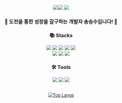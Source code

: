 <p align="center"><a href="https://iseungsoo07.notion.site/iss07-s-Devlog-3062975f59b44f1783cab3de1052e4da?pvs=4" target="_blank"><img src="https://img.shields.io/badge/devlog-000000?style=for-the-badge&logo=notion&logoColor=white"/></a><a href="https://iseungsoo07.tistory.com" target="_blank"><img src="https://img.shields.io/badge/devlog-f05650?style=for-the-badge&logo=tistory&logoColor=white"/></a>
<img src="https://img.shields.io/badge/mail ＞ iseungsoo07@gmail.com-ffffff?style=for-the-badge&logo=gmail&logoColor=ea4335"/></p>

<h3 align="center">👋 도전을 통한 성장을 갈구하는 개발자 송승수입니다! 🌱</h3>

<h3 align="center">📚 Stacks </h3>
<div align="center"><img src="https://img.shields.io/badge/HTML-e34f26?style=for-the-badge&logo=html5&logoColor=white"/>  <img src="https://img.shields.io/badge/CSS-1572b6?style=for-the-badge&logo=css3&logoColor=white"/>  <img src="https://img.shields.io/badge/JavaScript-f7df1e?style=for-the-badge&logo=javascript&logoColor=black"/>  <img src="https://img.shields.io/badge/Java-007396?style=for-the-badge&logo=java&logoColor=white"/>  
 <img src="https://img.shields.io/badge/Spring-6db33f?style=for-the-badge&logo=spring&logoColor=white"/> <br> 
<img src="https://img.shields.io/badge/Spring Boot-6db33f?style=for-the-badge&logo=spring boot&logoColor=white"/>   <img src="https://img.shields.io/badge/mysql-4479a1?style=for-the-badge&logo=mysql&logoColor=white"/> <img src="https://img.shields.io/badge/oracle-f80000?style=for-the-badge&logo=oracle&logoColor=white"/>
</div>

<h3 align="center"> 🛠️ Tools </h3>
<div align="center"><img src="https://img.shields.io/badge/intellij-000000?style=for-the-badge&logo=intellij idea&logoColor=white"/> <img src="https://img.shields.io/badge/eclipse-2c2255?style=for-the-badge&logo=eclipse ide&logoColor=white"/>  <img src="https://img.shields.io/badge/vscode-007acc?style=for-the-badge&logo=visual studio code&logoColor=white"/></div>

<br>
<div align="center">
  
  [![Top Langs](https://github-readme-stats.vercel.app/api/top-langs/?username=iseungsoo07&layout=compact)](https://github.com/iseungsoo07/github-readme-stats)

</div>

